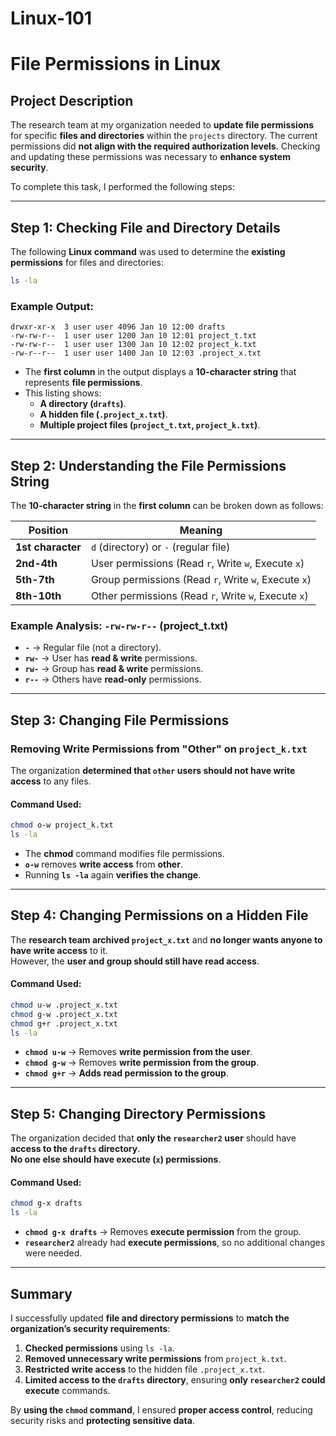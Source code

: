 # Linux-101

# File Permissions in Linux

## **Project Description**

The research team at my organization needed to **update file permissions** for specific **files and directories** within the `projects` directory. The current permissions did **not align with the required authorization levels**. Checking and updating these permissions was necessary to **enhance system security**.

To complete this task, I performed the following steps:

---

## **Step 1: Checking File and Directory Details**

The following **Linux command** was used to determine the **existing permissions** for files and directories:

```bash
ls -la
```

### **Example Output:**
```
drwxr-xr-x  3 user user 4096 Jan 10 12:00 drafts
-rw-rw-r--  1 user user 1200 Jan 10 12:01 project_t.txt
-rw-rw-r--  1 user user 1300 Jan 10 12:02 project_k.txt
-rw-r--r--  1 user user 1400 Jan 10 12:03 .project_x.txt
```

- The **first column** in the output displays a **10-character string** that represents **file permissions**.
- This listing shows:
  - **A directory (`drafts`)**.
  - **A hidden file (`.project_x.txt`)**.
  - **Multiple project files (`project_t.txt`, `project_k.txt`)**.

---

## **Step 2: Understanding the File Permissions String**

The **10-character string** in the **first column** can be broken down as follows:

| Position | Meaning |
|----------|---------|
| **1st character** | `d` (directory) or `-` (regular file) |
| **2nd-4th** | User permissions (Read `r`, Write `w`, Execute `x`) |
| **5th-7th** | Group permissions (Read `r`, Write `w`, Execute `x`) |
| **8th-10th** | Other permissions (Read `r`, Write `w`, Execute `x`) |

### **Example Analysis: `-rw-rw-r--` (project_t.txt)**
- **`-`** → Regular file (not a directory).
- **`rw-`** → User has **read & write** permissions.
- **`rw-`** → Group has **read & write** permissions.
- **`r--`** → Others have **read-only** permissions.

---

## **Step 3: Changing File Permissions**

### **Removing Write Permissions from "Other" on `project_k.txt`**
The organization **determined that `other` users should not have write access** to any files.

#### **Command Used:**
```bash
chmod o-w project_k.txt
ls -la
```

- The **chmod** command modifies file permissions.
- **`o-w`** removes **write access** from **other**.
- Running **`ls -la`** again **verifies the change**.

---

## **Step 4: Changing Permissions on a Hidden File**

The **research team archived `project_x.txt`** and **no longer wants anyone to have write access** to it.  
However, the **user and group should still have read access**.

#### **Command Used:**
```bash
chmod u-w .project_x.txt
chmod g-w .project_x.txt
chmod g+r .project_x.txt
ls -la
```

- **`chmod u-w`** → Removes **write permission from the user**.
- **`chmod g-w`** → Removes **write permission from the group**.
- **`chmod g+r`** → **Adds read permission to the group**.

---

## **Step 5: Changing Directory Permissions**

The organization decided that **only the `researcher2` user** should have **access to the `drafts` directory**.  
**No one else should have execute (`x`) permissions**.

#### **Command Used:**
```bash
chmod g-x drafts
ls -la
```

- **`chmod g-x drafts`** → Removes **execute permission** from the group.
- **`researcher2`** already had **execute permissions**, so no additional changes were needed.

---

## **Summary**

I successfully updated **file and directory permissions** to **match the organization’s security requirements**:

1. **Checked permissions** using `ls -la`.
2. **Removed unnecessary write permissions** from `project_k.txt`.
3. **Restricted write access** to the hidden file `.project_x.txt`.
4. **Limited access to the `drafts` directory**, ensuring **only `researcher2` could execute** commands.

By **using the `chmod` command**, I ensured **proper access control**, reducing security risks and **protecting sensitive data**.
